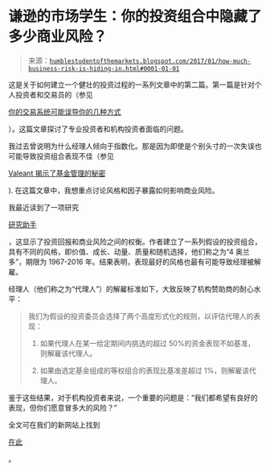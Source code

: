 <!--yml

分类：未分类

日期：2024-05-18 02:57:13

-->

# 谦逊的市场学生：你的投资组合中隐藏了多少商业风险？

> 来源：[`humblestudentofthemarkets.blogspot.com/2017/01/how-much-business-risk-is-hiding-in.html#0001-01-01`](https://humblestudentofthemarkets.blogspot.com/2017/01/how-much-business-risk-is-hiding-in.html#0001-01-01)

这是关于如何建立一个健壮的投资过程的一系列文章中的第二篇。第一篇是针对个人投资者和交易员的（参见

[你的交易系统可能误导你的几种方式](https://humblestudentofthemarkets.com/2017/01/26/ways-trading-model-lead-astray/)

）。这篇文章探讨了专业投资者和机构投资者面临的问题。

我过去曾说明为什么经理人倾向于指数化。那是因为即使是个别头寸的一次失误也可能导致投资组合表现不佳（参见

[Valeant 揭示了基金管理的秘密](http://humblestudentofthemarkets.blogspot.com/2015/10/how-valeant-revealed-dirty-little.html)

). 在这篇文章中，我想重点讨论风格和因子暴露如何影响商业风险。

我最近读到了一项研究

[研究助手](https://www.researchaffiliates.com/en_us/publications/articles/549-how-not-to-get-fired-with-smart-beta-investing.html)

，这显示了投资回报和商业风险之间的权衡。作者建立了一系列假设的投资组合，具有不同的风格，即价值、成长、动量、质量和随机选择，他们称之为“4 奥兰多”，期限为 1967-2016 年。结果表明，表现最好的风格也最有可能导致经理被解雇。

经理人（他们称之为“代理人”）的解雇标准如下，大致反映了机构赞助商的耐心水平：

> 我们为假设的投资委员会选择了两个高度形式化的规则，以评估代理人的表现：
> 
> 1) 如果代理人在某一给定期间内挑选的超过 50%的资金表现不如基准，则解雇该代理人。
> 
> 2) 如果由选定基金组成的等权组合的表现比基准差超过 1%，则解雇该代理人。

鉴于这些结果，对于机构投资者来说，一个重要的问题是：“我们都希望有良好的表现，但你们愿意冒多大的风险？”

全文可在我们的新网站上找到

[在此](https://humblestudentofthemarkets.com/2017/01/31/how-much-business-risk-is-hiding-in-your-portfolio/)

。
